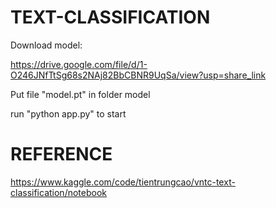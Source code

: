 # TEXT-CLASSIFICATION

Download model: 

https://drive.google.com/file/d/1-O246JNfTtSg68s2NAj82BbCBNR9UqSa/view?usp=share_link

Put file "model.pt" in folder model

run "python app.py" to start

# REFERENCE 

https://www.kaggle.com/code/tientrungcao/vntc-text-classification/notebook
